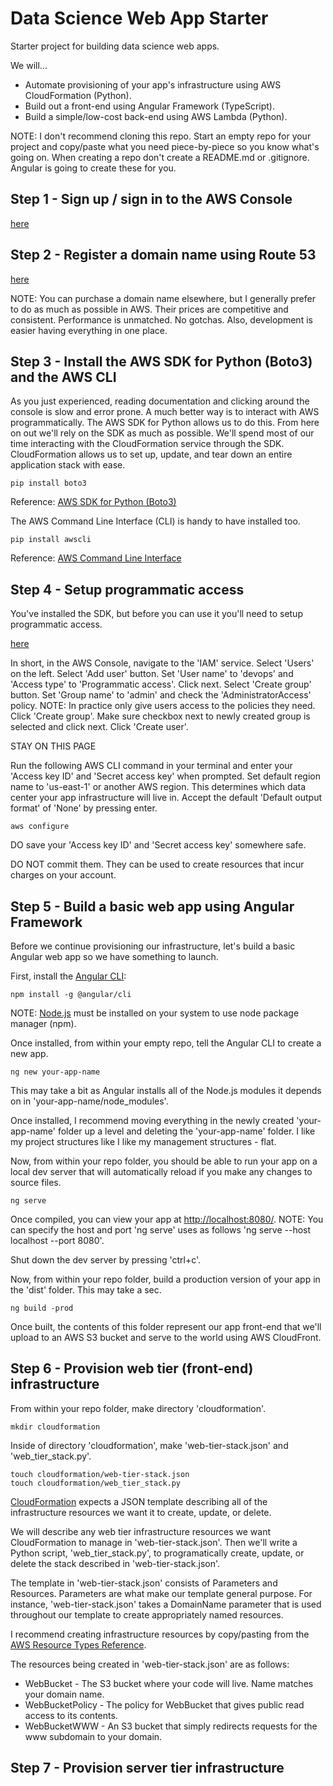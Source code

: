 # Data Science Web App Starter
Starter project for building data science web apps.

We will...

* Automate provisioning of your app's infrastructure using AWS CloudFormation (Python).
* Build out a front-end using Angular Framework (TypeScript).
* Build a simple/low-cost back-end using AWS Lambda (Python).  

NOTE: I don't recommend cloning this repo. 
Start an empty repo for your project and copy/paste what you need 
piece-by-piece so you know what's going on.
When creating a repo don't create a README.md or .gitignore. Angular is going to create these for you.

## Step 1 - Sign up / sign in to the AWS Console 

[here](https://aws.amazon.com/)

## Step 2 - Register a domain name using Route 53

[here](https://docs.aws.amazon.com/Route53/latest/DeveloperGuide/registrar.html)

NOTE: You can purchase a domain name elsewhere, but I generally prefer to do as much as possible in AWS.
Their prices are competitive and consistent. Performance is unmatched. No gotchas. 
Also, development is easier having everything in one place.

## Step 3 - Install the AWS SDK for Python (Boto3) and the AWS CLI

As you just experienced, reading documentation and clicking around the console is slow and error prone.
A much better way is to interact with AWS programmatically.
The AWS SDK for Python allows us to do this.
From here on out we'll rely on the SDK as much as possible.
We'll spend most of our time interacting with the CloudFormation service through the SDK.
CloudFormation allows us to set up, update, and tear down an entire application stack with ease.

```
pip install boto3
```

Reference: [AWS SDK for Python (Boto3)](https://aws.amazon.com/sdk-for-python/)

The AWS Command Line Interface (CLI) is handy to have installed too.

```
pip install awscli
```

Reference: [AWS Command Line Interface](https://aws.amazon.com/cli/)

## Step 4 - Setup programmatic access

You've installed the SDK, but before you can use it you'll need to setup programmatic access.

[here](https://boto3.readthedocs.io/en/latest/guide/quickstart.html#configuration)

In short, in the AWS Console, navigate to the 'IAM' service. Select 'Users' on the left.
Select 'Add user' button. Set 'User name' to 'devops' and 'Access type' to 'Programmatic access'. Click next.
Select 'Create group' button. Set 'Group name' to 'admin' and check the 'AdministratorAccess' policy. 
NOTE: In practice only give users access to the policies they need. Click 'Create group'. 
Make sure checkbox next to newly created group is selected and click next. Click 'Create user'. 

STAY ON THIS PAGE

Run the following AWS CLI command in your terminal and enter your 'Access key ID' and 'Secret access key' when prompted.
Set default region name to 'us-east-1' or another AWS region. 
This determines which data center your app infrastructure will live in.
Accept the default 'Default output format' of 'None' by pressing enter.

```
aws configure
```

DO save your 'Access key ID' and 'Secret access key' somewhere safe.

DO NOT commit them. They can be used to create resources that incur charges on your account.

## Step 5 - Build a basic web app using Angular Framework

Before we continue provisioning our infrastructure, let's build a basic Angular web app so we have something to launch.

First, install the [Angular CLI](https://cli.angular.io/):

```
npm install -g @angular/cli
```

NOTE: [Node.js](https://nodejs.org/en/) must be installed on your system to use node package manager (npm).

Once installed, from within your empty repo, tell the Angular CLI to create a new app.

```
ng new your-app-name
```

This may take a bit as Angular installs all of the Node.js modules it depends on in 'your-app-name/node_modules'.

Once installed, I recommend moving everything in the newly created 'your-app-name' folder up a level and deleting the 'your-app-name' folder. 
I like my project structures like I like my management structures - flat. 

Now, from within your repo folder, you should be able to run your app on a local dev server that will automatically reload if you make any changes to source files.

```
ng serve
```

Once compiled, you can view your app at [http://localhost:8080/](http://localhost:8080/).
NOTE: You can specify the host and port 'ng serve' uses as follows 'ng serve --host localhost --port 8080'.

Shut down the dev server by pressing 'ctrl+c'.

Now, from within your repo folder, build a production version of your app in the 'dist' folder. This may take a sec.

```
ng build -prod
```

Once built, the contents of this folder represent our app front-end that we'll upload to an AWS S3 bucket and serve to the world using AWS CloudFront.

## Step 6 - Provision web tier (front-end) infrastructure

From within your repo folder, make directory 'cloudformation'.

```
mkdir cloudformation
```

Inside of directory 'cloudformation', make 'web-tier-stack.json' and 'web_tier_stack.py'.

```
touch cloudformation/web-tier-stack.json
touch cloudformation/web_tier_stack.py
```

[CloudFormation](https://aws.amazon.com/cloudformation/) expects a JSON template describing 
all of the infrastructure resources we want it to create, update, or delete.

We will describe any web tier infrastructure resources we want CloudFormation to manage in 'web-tier-stack.json'.
Then we'll write a Python script, 'web_tier_stack.py', to programatically create, update, or delete the stack described in 'web-tier-stack.json'. 

The template in 'web-tier-stack.json' consists of Parameters and Resources. 
Parameters are what make our template general purpose. 
For instance, 'web-tier-stack.json' takes a DomainName parameter that is used throughout 
our template to create appropriately named resources.

I recommend creating infrastructure resources by copy/pasting from the [AWS Resource Types Reference](https://docs.aws.amazon.com/AWSCloudFormation/latest/UserGuide/aws-template-resource-type-ref.html).

The resources being created in 'web-tier-stack.json' are as follows:
* WebBucket - The S3 bucket where your code will live. Name matches your domain name.   
* WebBucketPolicy - The policy for WebBucket that gives public read access to its contents.
* WebBucketWWW - An S3 bucket that simply redirects requests for the www subdomain to your domain.

## Step 7 - Provision server tier infrastructure


